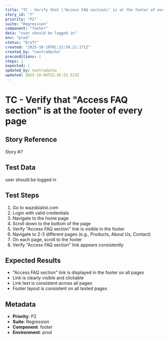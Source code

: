```yaml
---
title: "TC - Verify that \"Access FAQ section\" is at the footer of every page"
story_id: "7"
priority: "P2"
suite: "Regression"
component: "footer"
data: "user should be logged in"
env: "prod"
status: "Draft"
created: "2025-10-10T01:21:58.21.171Z"
created_by: "nastradacha"
preconditions: |
steps: |
expected: |
updated_by: nastradacha
updated: 2025-10-09T22:55:52.513Z
---
```


# TC - Verify that "Access FAQ section" is at the footer of every page

## Story Reference
Story #7

## Test Data
user should be logged in

## Test Steps
1. Go to wazobialist.com
2. Login with valid credentials
3. Navigate to the home page
4. Scroll down to the bottom of the page
5. Verify "Access FAQ section" link is visible in the footer
6. Navigate to 2-3 different pages (e.g., Products, About Us, Contact)
7. On each page, scroll to the footer
8. Verify "Access FAQ section" link appears consistently

## Expected Results
- "Access FAQ section" link is displayed in the footer on all pages
- Link is clearly visible and clickable
- Link text is consistent across all pages
- Footer layout is consistent on all tested pages

## Metadata
- **Priority**: P2
- **Suite**: Regression
- **Component**: footer
- **Environment**: prod